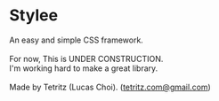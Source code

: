# Stylee

An easy and simple CSS framework.\
\
For now, This is UNDER CONSTRUCTION.\
I'm working hard to make a great library.\
\
Made by Tetritz (Lucas Choi). (tetritz.com@gmail.com)

